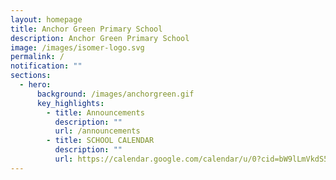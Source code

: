 ```yaml
---
layout: homepage
title: Anchor Green Primary School
description: Anchor Green Primary School
image: /images/isomer-logo.svg
permalink: /
notification: ""
sections:
  - hero:
      background: /images/anchorgreen.gif
      key_highlights:
        - title: Announcements
          description: ""
          url: /announcements
        - title: SCHOOL CALENDAR
          description: ""
          url: https://calendar.google.com/calendar/u/0?cid=bW9lLmVkdS5zZ190dWc1a2N0OTcxYnU3dnZrZzRyMGg0Mjhzb0Bncm91cC5jYWxlbmRhci5nb29nbGUuY29t
---
```

